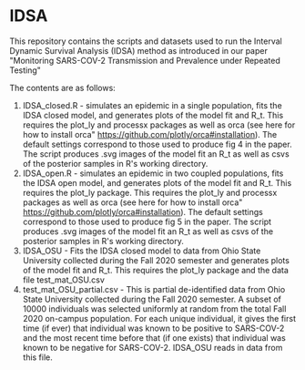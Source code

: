 # IDSA

This repository contains the scripts and datasets used to run the Interval Dynamic Survival Analysis (IDSA) method as introduced in our paper "Monitoring SARS-COV-2 Transmission and Prevalence under Repeated Testing"

The contents are as follows:

1. IDSA_closed.R - simulates an epidemic in a single population, fits the IDSA closed model, and generates plots of the model fit and R_t. This requires the plot_ly and processx packages as well as orca (see here for how to install orca" https://github.com/plotly/orca#installation). The default settings correspond to those used to produce fig 4 in the paper. The script produces .svg images of the model fit an R_t as well as csvs of the posterior samples in R's working directory.
2. IDSA_open.R - simulates an epidemic in two coupled populations, fits the IDSA open model, and generates plots of the model fit and R_t. This requires the plot_ly package. This requires the plot_ly and processx packages as well as orca (see here for how to install orca" https://github.com/plotly/orca#installation). The default settings correspond to those used to produce fig 5 in the paper. The script produces .svg images of the model fit an R_t as well as csvs of the posterior samples in R's working directory.
3. IDSA_OSU - Fits the IDSA closed model to data from Ohio State University collected during the Fall 2020 semester and generates plots of the model fit and R_t. This requires the plot_ly package and the data file test_mat_OSU.csv
4. test_mat_OSU_partial.csv - This is partial de-identified data from Ohio State University collected during the Fall 2020 semester. A subset of 10000 individuals was selected uniformly at random from the total Fall 2020 on-campus population. For each unique individual, it gives the first time (if ever) that individual was known to be positive to SARS-COV-2 and the most recent time before that (if one exists) that individual was known to be negative for SARS-COV-2. IDSA_OSU reads in data from this file.
